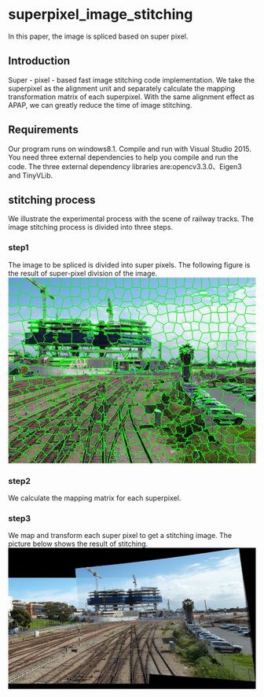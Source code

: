 # superpixel_image_stitching
In this paper, the image is spliced based on super pixel.
## Introduction
Super - pixel - based fast image stitching code implementation. We take the superpixel as the alignment unit and separately calculate the mapping transformation matrix of each superpixel. With the same alignment effect as APAP, we can greatly reduce the time of image stitching.<br>
## Requirements
Our program runs on windows8.1. Compile and run with Visual Studio 2015. You need three external dependencies to help you compile and run the code. The three external dependency libraries are:opencv3.3.0、Eigen3 and TinyVLib.<br>
## stitching process
We illustrate the experimental process with the scene of railway tracks. The image stitching process is divided into three steps.
### step1
The image to be spliced is divided into super pixels. The following figure is the result of super-pixel division of the image.<br>
![](https://github.com/GenaWang/superpixel_image_stitching/raw/master/image_show/railtrackMBS_out.jpg)
<br>
### step2
We calculate the mapping matrix for each superpixel.<br>
### step3
We map and transform each super pixel to get a stitching image. The picture below shows the result of stitching.<br>
![](https://github.com/GenaWang/superpixel_image_stitching/raw/master/image_show/railtrack_ours.jpg)
